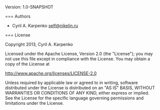 Version: 1.0-SNAPSHOT

=== Authors

+ Cyril A. Karpenko <self@nikelin.ru>

=== License

Copyright 2013, Cyril A. Karpenko

Licensed under the Apache License, Version 2.0 (the "License");
you may not use this file except in compliance with the License.
You may obtain a copy of the License at

   http://www.apache.org/licenses/LICENSE-2.0

Unless required by applicable law or agreed to in writing, software
distributed under the License is distributed on an "AS IS" BASIS,
WITHOUT WARRANTIES OR CONDITIONS OF ANY KIND, either express or implied.
See the License for the specific language governing permissions and
limitations under the License.